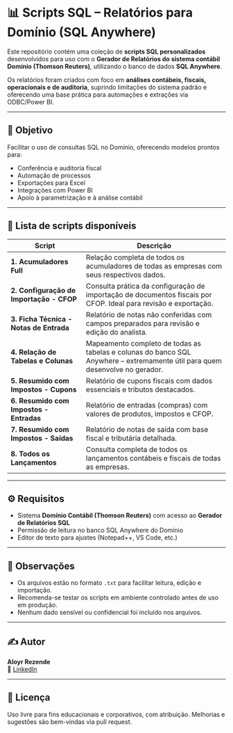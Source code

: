 # 📊 Scripts SQL – Relatórios para Domínio (SQL Anywhere)

Este repositório contém uma coleção de **scripts SQL personalizados** desenvolvidos para uso com o **Gerador de Relatórios do sistema contábil Domínio (Thomson Reuters)**, utilizando o banco de dados **SQL Anywhere**.

Os relatórios foram criados com foco em **análises contábeis, fiscais, operacionais e de auditoria**, suprindo limitações do sistema padrão e oferecendo uma base prática para automações e extrações via ODBC/Power BI.

---

## 🎯 Objetivo

Facilitar o uso de consultas SQL no Domínio, oferecendo modelos prontos para:

- Conferência e auditoria fiscal
- Automação de processos
- Exportações para Excel
- Integrações com Power BI
- Apoio à parametrização e à análise contábil

---

## 📂 Lista de scripts disponíveis

| Script                                       | Descrição                                                                                     |
|---------------------------------------------|-----------------------------------------------------------------------------------------------|
| **1. Acumuladores Full**                    | Relação completa de todos os acumuladores de todas as empresas com seus respectivos dados.   |
| **2. Configuração de Importação - CFOP**    | Consulta prática da configuração de importação de documentos fiscais por CFOP. Ideal para revisão e exportação. |
| **3. Ficha Técnica - Notas de Entrada**     | Relatório de notas não conferidas com campos preparados para revisão e edição do analista.   |
| **4. Relação de Tabelas e Colunas**         | Mapeamento completo de todas as tabelas e colunas do banco SQL Anywhere – extremamente útil para quem desenvolve no gerador. |
| **5. Resumido com Impostos - Cupons**       | Relatório de cupons fiscais com dados essenciais e tributos destacados.                      |
| **6. Resumido com Impostos - Entradas**     | Relatório de entradas (compras) com valores de produtos, impostos e CFOP.                    |
| **7. Resumido com Impostos - Saídas**       | Relatório de notas de saída com base fiscal e tributária detalhada.                         |
| **8. Todos os Lançamentos**                 | Consulta completa de todos os lançamentos contábeis e fiscais de todas as empresas.          |

---

## ⚙️ Requisitos

- Sistema **Domínio Contábil (Thomson Reuters)** com acesso ao **Gerador de Relatórios SQL**
- Permissão de leitura no banco SQL Anywhere do Domínio
- Editor de texto para ajustes (Notepad++, VS Code, etc.)

---

## 📎 Observações

- Os arquivos estão no formato `.txt` para facilitar leitura, edição e importação.
- Recomenda-se testar os scripts em ambiente controlado antes de uso em produção.
- Nenhum dado sensível ou confidencial foi incluído nos arquivos.

---

## ✍️ Autor

**Aloyr Rezende**  
🔗 [LinkedIn](https://www.linkedin.com/in/aloyr-rezende)

---

## 🪪 Licença

Uso livre para fins educacionais e corporativos, com atribuição. Melhorias e sugestões são bem-vindas via pull request.
